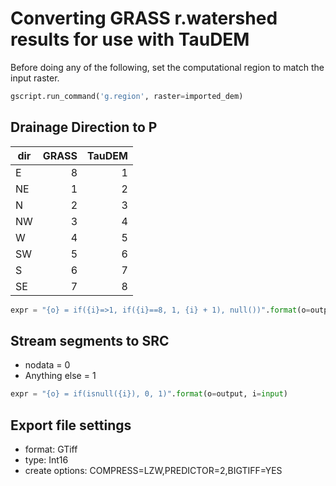 
Converting GRASS r.watershed results for use with TauDEM
========================================================

Before doing any of the following, set the computational region to match the input raster.

```python
gscript.run_command('g.region', raster=imported_dem)
```


Drainage Direction to P
------------------------

| dir | GRASS | TauDEM |
| --- | -----:| ------:|
| E   |     8 |      1 |
| NE  |     1 |      2 |
| N   |     2 |      3 |
| NW  |     3 |      4 |
| W   |     4 |      5 |
| SW  |     5 |      6 |
| S   |     6 |      7 |
| SE  |     7 |      8 |

```python
expr = "{o} = if({i}=>1, if({i}==8, 1, {i} + 1), null())".format(o=output, i=input)
```

Stream segments to SRC
----------------------

- nodata = 0
- Anything else = 1

```python
expr = "{o} = if(isnull({i}), 0, 1)".format(o=output, i=input)
```

Export file settings
-----------------------

- format: GTiff
- type: Int16
- create options: COMPRESS=LZW,PREDICTOR=2,BIGTIFF=YES